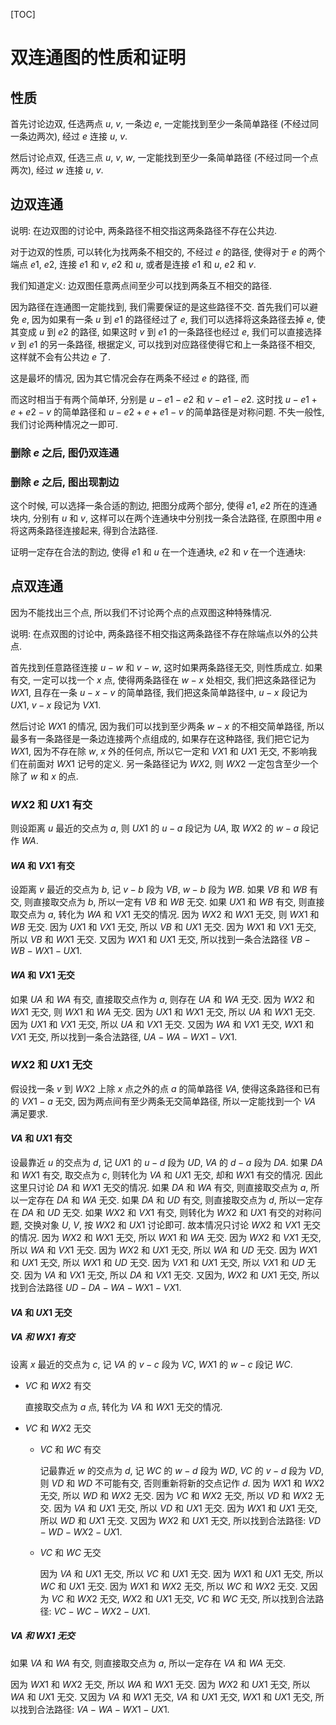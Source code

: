 [TOC]

# 双连通图的性质和证明

## 性质

首先讨论边双, 任选两点 $u$, $v$, 一条边 $e$, 一定能找到至少一条简单路径 (不经过同一条边两次), 经过 $e$ 连接 $u$, $v$.

然后讨论点双, 任选三点 $u$, $v$, $w$, 一定能找到至少一条简单路径 (不经过同一个点两次), 经过 $w$ 连接 $u$, $v$.

## 边双连通

说明: 在边双图的讨论中, 两条路径不相交指这两条路径不存在公共边.

对于边双的性质, 可以转化为找两条不相交的, 不经过 $e$ 的路径, 使得对于 $e$ 的两个端点 $e1$, $e2$, 连接 $e1$ 和 $v$, $e2$ 和 $u$, 或者是连接 $e1$ 和 $u$, $e2$ 和 $v$.

我们知道定义: 边双图任意两点间至少可以找到两条互不相交的路径.

因为路径在连通图一定能找到, 我们需要保证的是这些路径不交. 首先我们可以避免 $e$, 因为如果有一条 $u$ 到 $e1$ 的路径经过了 $e$, 我们可以选择将这条路径去掉 $e$, 使其变成 $u$ 到 $e2$ 的路径, 如果这时 $v$ 到 $e1$ 的一条路径也经过 $e$, 我们可以直接选择 $v$ 到 $e1$ 的另一条路径, 根据定义, 可以找到对应路径使得它和上一条路径不相交, 这样就不会有公共边 $e$ 了.

这是最坏的情况, 因为其它情况会存在两条不经过 $e$ 的路径, 而

而这时相当于有两个简单环, 分别是 $u-e1-e2$ 和 $v-e1-e2$. 这时找 $u-e1 + e + e2 - v$ 的简单路径和 $u-e2 + e + e1-v$ 的简单路径是对称问题. 不失一般性, 我们讨论两种情况之一即可.

### 删除 $e$ 之后, 图仍双连通

### 删除 $e$ 之后, 图出现割边

这个时候, 可以选择一条合适的割边, 把图分成两个部分, 使得 $e1$, $e2$ 所在的连通块内, 分别有 $u$ 和 $v$, 这样可以在两个连通块中分别找一条合法路径, 在原图中用 $e$ 将这两条路径连接起来, 得到合法路径.

证明一定存在合法的割边, 使得 $e1$ 和 $u$ 在一个连通块, $e2$ 和 $v$ 在一个连通块:



## 点双连通

因为不能找出三个点, 所以我们不讨论两个点的点双图这种特殊情况.

说明: 在点双图的讨论中, 两条路径不相交指这两条路径不存在除端点以外的公共点.

首先找到任意路径连接 $u - w$ 和 $v - w$, 这时如果两条路径无交, 则性质成立. 如果有交, 一定可以找一个 $x$ 点, 使得两条路径在 $w - x$ 处相交, 我们把这条路径记为 $WX1$, 且存在一条 $u - x - v$ 的简单路径, 我们把这条简单路径中, $u - x$ 段记为 $UX1$, $v - x$ 段记为 $VX1$.

然后讨论 $WX1$ 的情况, 因为我们可以找到至少两条 $w - x$ 的不相交简单路径, 所以最多有一条路径是一条边连接两个点组成的, 如果存在这种路径, 我们把它记为 $WX1$, 因为不存在除 $w$, $x$ 外的任何点, 所以它一定和 $VX1$ 和 $UX1$ 无交, 不影响我们在前面对 $WX1$ 记号的定义. 另一条路径记为 $WX2$, 则 $WX2$ 一定包含至少一个除了 $w$ 和 $x$ 的点.

### $WX2$ 和 $UX1$ 有交

则设距离 $u$ 最近的交点为 $a$, 则 $UX1$ 的 $u - a$ 段记为 $UA$, 取 $WX2$ 的 $w - a$ 段记作 $WA$.

#### $WA$ 和 $VX1$ 有交 

设距离 $v$ 最近的交点为 $b$, 记 $v - b$ 段为 $VB$, $w - b$ 段为 $WB$.
如果 $VB$ 和 $WB$ 有交, 则直接取交点为 $b$, 所以一定有 $VB$ 和 $WB$ 无交. 
如果 $UX1$ 和 $WB$ 有交, 则直接取交点为 $a$, 转化为 $WA$ 和 $VX1$ 无交的情况. 
因为 $WX2$ 和 $WX1$ 无交, 则 $WX1$ 和 $WB$ 无交.
因为 $UX1$ 和 $VX1$ 无交, 所以 $VB$ 和 $UX1$ 无交.
因为 $WX1$ 和 $VX1$ 无交, 所以 $VB$ 和 $WX1$ 无交.
又因为 $WX1$ 和 $UX1$ 无交, 所以找到一条合法路径 $VB - WB - WX1 - UX1$. 

#### $WA$ 和 $VX1$ 无交

如果 $UA$ 和 $WA$ 有交, 直接取交点作为 $a$, 则存在 $UA$ 和 $WA$ 无交.
因为 $WX2$ 和 $WX1$ 无交, 则 $WX1$ 和 $WA$ 无交.
因为 $UX1$ 和 $WX1$ 无交, 所以 $UA$ 和 $WX1$ 无交.
因为 $UX1$ 和 $VX1$ 无交, 所以 $UA$ 和 $VX1$ 无交.
又因为 $WA$ 和 $VX1$ 无交, $WX1$ 和 $VX1$ 无交, 所以找到一条合法路径, $UA - WA - WX1 - VX1$.

### $WX2$ 和 $UX1$ 无交

假设找一条 $v$ 到 $WX2$ 上除 $x$ 点之外的点 $a$ 的简单路径 $VA$, 使得这条路径和已有的 $VX1 - a$ 无交, 因为两点间有至少两条无交简单路径, 所以一定能找到一个 $VA$ 满足要求.

#### $VA$ 和 $UX1$ 有交

设最靠近 $u$ 的交点为 $d$, 记 $UX1$ 的 $u - d$ 段为 $UD$, $VA$ 的 $d - a$ 段为 $DA$.
如果 $DA$ 和 $WX1$ 有交, 取交点为 $c$, 则转化为 $VA$ 和 $UX1$ 无交, 却和 $WX1$ 有交的情况. 因此这里只讨论 $DA$ 和 $WX1$ 无交的情况.
如果 $DA$ 和 $WA$ 有交, 则直接取交点为 $a$, 所以一定存在 $DA$ 和 $WA$ 无交.
如果 $DA$ 和 $UD$ 有交, 则直接取交点为 $d$, 所以一定存在 $DA$ 和 $UD$ 无交.
如果 $WX2$ 和 $VX1$ 有交, 则转化为 $WX2$ 和 $UX1$ 有交的对称问题, 交换对象 $U$, $V$, 按 $WX2$ 和 $UX1$ 讨论即可. 故本情况只讨论 $WX2$ 和 $VX1$ 无交的情况.
因为 $WX2$ 和 $WX1$ 无交, 所以 $WX1$ 和 $WA$ 无交. 
因为 $WX2$ 和 $VX1$ 无交, 所以 $WA$ 和 $VX1$ 无交. 
因为 $WX2$ 和 $UX1$ 无交, 所以 $WA$ 和 $UD$ 无交. 
因为 $WX1$ 和 $UX1$ 无交, 所以 $WX1$ 和 $UD$ 无交. 
因为 $VX1$ 和 $UX1$ 无交, 所以 $VX1$ 和 $UD$ 无交. 
因为 $VA$ 和 $VX1$ 无交, 所以 $DA$ 和 $VX1$ 无交. 
又因为, $WX2$ 和 $UX1$ 无交, 所以找到合法路径 $UD - DA - WA - WX1 - VX1$.

#### $VA$ 和 $UX1$ 无交

##### $VA$ 和 $WX1$ 有交

设离 $x$ 最近的交点为 $c$, 记 $VA$ 的 $v - c$ 段为 $VC$, $WX1$ 的 $w - c$ 段记 $WC$.

- $VC$ 和 $WX2$ 有交

  直接取交点为 $a$ 点, 转化为 $VA$ 和 $WX1$ 无交的情况.

- $VC$ 和 $WX2$ 无交

  - $VC$ 和 $WC$ 有交

    记最靠近 $w$ 的交点为 $d$, 记 $WC$ 的 $w - d$ 段为 $WD$, $VC$ 的 $v - d$ 段为 $VD$, 则 $VD$ 和 $WD$ 不可能有交, 否则重新将新的交点记作 $d$.
    因为 $WX1$ 和 $WX2$ 无交, 所以 $WD$ 和 $WX2$ 无交.
    因为 $VC$ 和 $WX2$ 无交, 所以 $VD$ 和 $WX2$ 无交.
    因为 $VA$ 和 $UX1$ 无交, 所以 $VD$ 和 $UX1$ 无交.
    因为 $WX1$ 和 $UX1$ 无交, 所以 $WD$ 和 $UX1$ 无交.
    又因为 $WX2$ 和 $UX1$ 无交, 所以找到合法路径: $VD - WD - WX2 - UX1$.

  - $VC$ 和 $WC$ 无交

    因为 $VA$ 和 $UX1$ 无交, 所以 $VC$ 和 $UX1$ 无交.
    因为 $WX1$ 和 $UX1$ 无交, 所以 $WC$ 和 $UX1$ 无交.
    因为 $WX1$ 和 $WX2$ 无交, 所以 $WC$ 和 $WX2$ 无交.
    又因为 $VC$ 和 $WX2$ 无交, $WX2$ 和 $UX1$ 无交, $VC$ 和 $WC$ 无交, 所以找到合法路径: $VC - WC - WX2 - UX1$.

##### $VA$ 和 $WX1$ 无交

如果 $VA$ 和 $WA$ 有交, 则直接取交点为 $a$, 所以一定存在 $VA$ 和 $WA$ 无交.

因为 $WX1$ 和 $WX2$ 无交, 所以 $WA$ 和 $WX1$ 无交.
因为 $WX2$ 和 $UX1$ 无交, 所以 $WA$ 和 $UX1$ 无交.
又因为 $VA$ 和 $WX1$ 无交, $VA$ 和 $UX1$ 无交, $WX1$ 和 $UX1$ 无交, 所以找到合法路径: $VA - WA - WX1 - UX1$.
